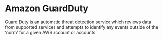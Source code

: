 # Amazon GuardDuty

Guard Duty is an automatic threat detection service which reviews data from supported services and attempts to identify any events outside of the ‘norm’ for a given AWS account or accounts.
